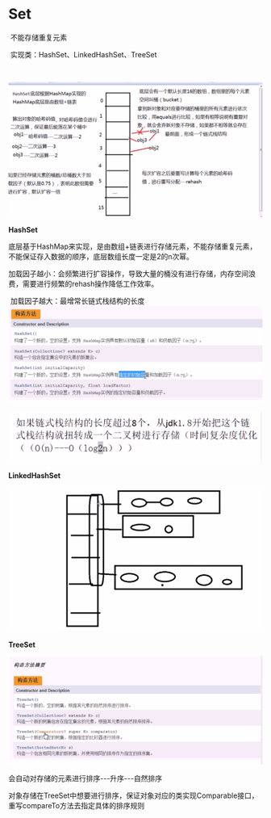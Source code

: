 # Set

​	不能存储重复元素

​			实现类：HashSet、LinkedHashSet、TreeSet

​						

![截屏2021-06-21 下午3.52.06](https://raw.githubusercontent.com/DataDevLPY/TyporaPicStore/main/Picture202111220032519.png?token=AWS37JIBZYO4OEFGWGGTWA3BTJ2OC)

**HashSet**

​	底层基于HashMap来实现，是由数组+链表进行存储元素，不能存储重复元素，不能保证存入数据的顺序，底层数组长度一定是2的n次幂。

​	加载因子越小：会频繁进行扩容操作，导致大量的桶没有进行存储，内存空间浪费，需要进行频繁的rehash操作降低工作效率。

​	加载因子越大：最增常长链式栈结构的长度![截屏2021-06-21 下午3.58.36](https://raw.githubusercontent.com/DataDevLPY/TyporaPicStore/main/Picture202111220032216.png?token=AWS37JPLDNKFZ52Z2QGTX6LBTJ2OE)



![截屏2021-06-21 下午4.21.57](https://raw.githubusercontent.com/DataDevLPY/TyporaPicStore/main/Picture202111220032793.png?token=AWS37JIBLM3CPA56N7CIHM3BTJ2O2)



**LinkedHashSet**

![截屏2021-06-21 下午4.45.26](https://raw.githubusercontent.com/DataDevLPY/TyporaPicStore/main/Picture202111220032390.png?token=AWS37JJVIZRCQMTX3RICEA3BTJ2PC)





**TreeSet**

![截屏2021-06-21 下午4.47.36](https://raw.githubusercontent.com/DataDevLPY/TyporaPicStore/main/Picture202111220032395.png?token=AWS37JPZXFATKJP55356ZO3BTJ2PO)

会自动对存储的元素进行排序---升序---自然排序

对象存储在TreeSet中想要进行排序，保证对象对应的类实现Comparable接口，重写compareTo方法去指定具体的排序规则













